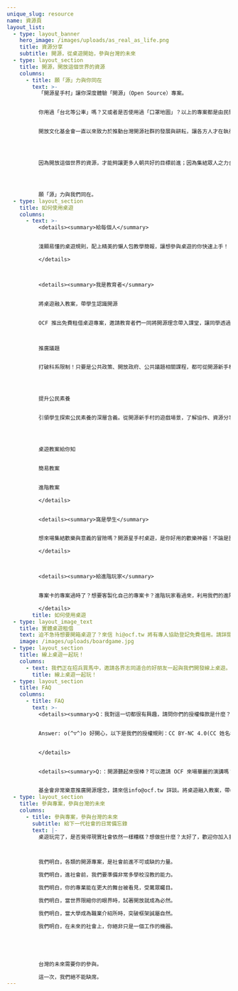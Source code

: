 ```yaml
---
unique_slug: resource
name: 資源頁
layout_list:
  - type: layout_banner
    hero_image: /images/uploads/as_real_as_life.png
    title: 資源分享
    subtitle: 開源，從桌遊開始，參與台灣的未來
  - type: layout_section
    title: 開源，開放這個世界的資源
    columns:
      - title: 願「源」力與你同在
        text: >-
          「開源星手村」讓你深度體驗「開源」（Open Source）專案。


          你用過「台北等公車」嗎？又或者是否使用過「口罩地圖」？以上的專案都是由民間發起，號召程式設計、行銷公關、文化工作者等不同專業的夥伴，透過貢獻彼此的專業所架構而成的開源專案。


          開放文化基金會一直以來致力於推動台灣開源社群的發展與耕耘，讓各方人才在執行多元專案的過程裡，同時推動社會進步、充實自我技能與成就。




          因為開放這個世界的資源，才能夠讓更多人朝共好的目標前進；因為集結眾人之力合作，我們也同時參與著更進步的未來。




          願「源」力與我們同在。
  - type: layout_section
    title: 如何使用桌遊
    columns:
      - text: >-
          <details><summary>給每個人</summary>


          淺顯易懂的桌遊規則，配上精美的懶人包教學簡報，讓想參與桌遊的你快速上手！

          </details>



          <details><summary>我是教育者</summary>


          將桌遊融入教案，帶學生認識開源


          OCF 推出免費租借桌遊專案，邀請教育者們一同將開源理念帶入課堂，讓同學透過桌遊，更認識開源，理解協作、專案管理、資源共享、多元能力的重要性。



          推廣議題


          打破科系限制！只要是公共政策、開放政府、公共議題相關課程，都可從開源新手村認識開源精神，帶領學生討論如何更有效益推廣議題，解決問題。




          提升公民素養


          引領學生探索公民素養的深層含義。從開源新手村的遊戲場景，了解協作、資源分享、多元思考的價值。學生將透過桌遊，培養主動關心議題、協調能力、批判思維、公共意識等不可或缺之公民素養力。




          桌遊教案給你知


          簡易教案


          進階教案

          </details>


          <details><summary>窩是學生</summary>


          想來場集結歡樂與意義的冒險嗎？開源星手村桌遊，是你好用的歡樂神器！不論是團康遊戲、社團破冰、聯誼聚會，百搭萬用。讓你無痛上手桌遊的趣味，同時兼顧公共議題討論的精神，一同體驗開源協作樂趣！

          </details>



          <details><summary>給進階玩家</summary>


          專案卡的專案過時了？想要客製化自己的專案卡？進階玩家看過來，利用我們的進階客製規則，玩家可自己套入想發起的專案，讓桌遊更貼近你想推廣的理念！

          </details>
        title: 如何使用桌遊
  - type: layout_image_text
    title: 實體桌遊租借
    text: 迫不急待想要開箱桌遊了？來信 hi@ocf.tw 將有專人協助登記免費借用。請詳閱租用規則(目前僅提供中文版桌遊，限於台灣本島內租借)。
    image: /images/uploads/boardgame.jpg
  - type: layout_section
    title: 線上桌遊一起玩！
    columns:
      - text: 我們正在招兵買馬中，邀請各界志同道合的好朋友一起與我們開發線上桌遊。加入我們的 discord 一起遊戲開發！
        title: 線上桌遊一起玩！
  - type: layout_section
    title: FAQ
    columns:
      - title: FAQ
        text: >-
          <details><summary>Q：我對這一切都很有興趣，請問你們的授權條款是什麼？</summary>


          Answer: o(^▽^)o 好開心，以下是我們的授權規則：CC BY-NC 4.0(CC 姓名標示-非商業性 4.0)--> 白話文就是，可自由使用、改作、散播桌遊的所有資訊（設計、文件全部都可），但需標注來自 OCF 且不可作商業利用


          </details>


          <details><summary>Q:：開源聽起來很棒？可以邀請 OCF 來場華麗的演講嗎？</summary>


          基金會非常樂意推廣開源理念，請來信info@ocf.tw 詳談。將桌遊融入教案，帶學生認識開源
  - type: layout_section
    title: 參與專案，參與台灣的未來
    columns:
      - title: 參與專案，參與台灣的未來
        subtitle: 給下一代社會的日常備忘錄
        text: |-
          桌遊玩完了，是否覺得現實社會依然一樣糟糕？想做些什麼？太好了，歡迎你加入我們，用開源，讓世界更好。**現在，來參與彼此的未來吧！**



          我們明白，各類的開源專案，是社會前進不可或缺的力量。

          我們明白，進社會前，我們要準備非常多學校沒教的能力。

          我們明白，你的專業能在更大的舞台被看見，受萬眾矚目。

          我們明白，當世界限縮你的眼界時，試著開放就成為必然。

          我們明白，當大學成為職業介紹所時，突破框架誠屬自然。

          我們明白，在未來的社會上，你絕非只是一個工作的機器。





          台灣的未來需要你的參與。

          這一次，我們絕不能缺席。
---
```

